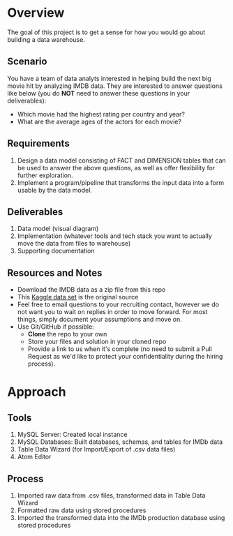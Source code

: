 # Overview
The goal of this project is to get a sense for how you would go about building a data warehouse.

## Scenario
You have a team of data analyts interested in helping build the next big movie hit by analyzing IMDB data. They are interested to answer questions like below (you do **NOT** need to answer these questions in your deliverables):
- Which movie had the highest rating per country and year?
- What are the average ages of the actors for each movie?

## Requirements
1. Design a data model consisting of FACT and DIMENSION tables that can be used to answer the above questions, as well as offer flexibility for further exploration.
2. Implement a program/pipeline that transforms the input data into a form usable by the data model.

## Deliverables
1. Data model (visual diagram)
2. Implementation (whatever tools and tech stack you want to actually move the data from files to warehouse)
3. Supporting documentation

## Resources and Notes
- Download the IMDB data as a zip file from this repo 
- This [Kaggle data set](https://www.kaggle.com/stefanoleone992/imdb-extensive-dataset) is the original source
- Feel free to email questions to your recruiting contact, however we do not want you to wait on replies in order to move forward. For most things, simply document your assumptions and move on.
- Use Git/GitHub if possible:
   - **Clone** the repo to your own
   - Store your files and solution in your cloned repo
   - Provide a link to us when it's complete (no need to submit a Pull Request as we'd like to protect your confidentiality during the hiring process).

# Approach
## Tools
1. MySQL Server: Created local instance
2. MySQL Databases: Built databases, schemas, and tables for IMDb data
3. Table Data Wizard (for Import/Export of .csv data files)
4. Atom Editor
   
## Process
1. Imported raw data from .csv files, transformed data in Table Data Wizard
2. Formatted raw data using stored procedures 
3. Imported the transformed data into the IMDb production database using stored procedures
   
